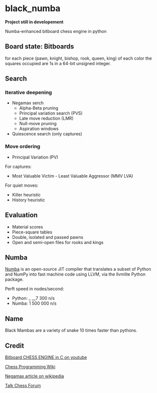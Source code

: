 # black_numba

**Project still in developement**

Numba-enhanced bitboard chess engine in python

## Board state: Bitboards

for each piece (pawn, knight, bishop, rook, queen, king) of each color the squares 
occupied are 1s in a 64-bit unsigned integer.

## Search
### Iterative deepening
* Negamax serch
  * Alpha-Beta pruning
  * Principal variation search (PVS)
  * Late move reduction (LMR)
  * Null-move pruning
  * Aspiration windows
* Quiescence search (only captures)

### Move ordering
  * Principal Variation (PV)
  
  For captures:
  * Most Valuable Victim - Least Valuable Aggressor (MMV LVA)
  
  For quiet moves:
  * Killer heuristic
  * History heuristic

## Evaluation

* Material scores
* Piece-square tables
* Double, isolated and passed pawns
* Open and semi-open files for rooks and kings


## Numba

[Numba](https://numba.pydata.org/numba-doc/dev/user/5minguide.html) is an open-source
JIT compiler that translates a subset of Python and NumPy into fast machine code using
LLVM, via the llvmlite Python package.

Perft speed in nodes/second:
* Python:  _ __7 300 n/s 
* Numba:   1 500 000 n/s 


## Name

Black Mambas are a variety of snake 10 times faster than pythons.


## Credit
[Bitboard CHESS ENGINE in C on youtube](https://youtube.com/playlist?list=PLmN0neTso3Jxh8ZIylk74JpwfiWNI76Cs)

[Chess Programming Wiki](https://www.chessprogramming.org/Main_Page)

[Negamax article on wikipedia](https://en.wikipedia.org/wiki/Negamax)

[Talk Chess Forum](http://talkchess.com/forum3/index.php)
